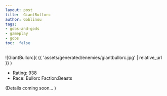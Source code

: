 ```yaml
---
layout: post
title:  GiantBullorc
author: Goblinou
tags:
- gobs-and-gods
- gameplay
- gobs
toc:  false
---
```


![GiantBullorc]( {{ 'assets/generated/enemies/giantbullorc.jpg' | relative_url }} )
- Rating: 938
- Race: Bullorc  Faction:Beasts

(Details coming soon... )
